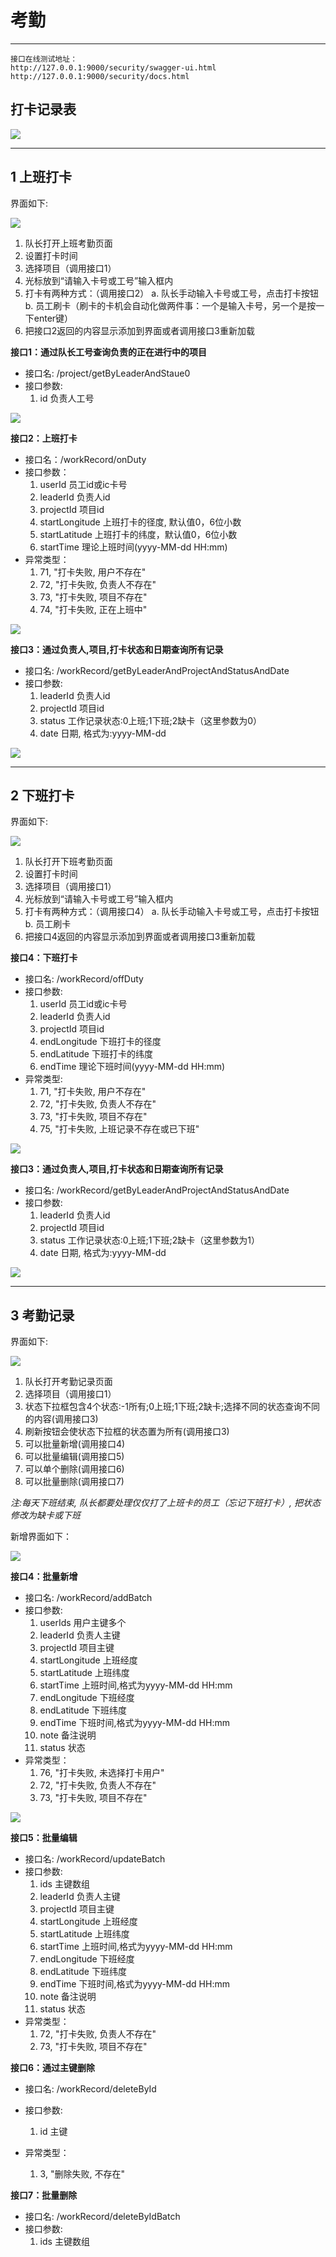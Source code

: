 # 考勤
---

```
接口在线测试地址：
http://127.0.0.1:9000/security/swagger-ui.html
http://127.0.0.1:9000/security/docs.html
```

## 打卡记录表

![](./images/001.png)

---

## 1 上班打卡

界面如下:

![](images/002.png)

1. 队长打开上班考勤页面
2. 设置打卡时间
3. 选择项目（调用接口1）
4. 光标放到“请输入卡号或工号”输入框内
5. 打卡有两种方式：（调用接口2）
    a. 队长手动输入卡号或工号，点击打卡按钮
    b. 员工刷卡（刷卡的卡机会自动化做两件事：一个是输入卡号，另一个是按一下enter键）
6. 把接口2返回的内容显示添加到界面或者调用接口3重新加载

**接口1：通过队长工号查询负责的正在进行中的项目**

- 接口名: /project/getByLeaderAndStaue0
- 接口参数:
    1. id 负责人工号

![](images/005.png)

**接口2：上班打卡**

- 接口名：/workRecord/onDuty
- 接口参数：
    1. userId 员工id或ic卡号
    2. leaderId 负责人id
    3. projectId 项目id
    4. startLongitude 上班打卡的径度, 默认值0，6位小数
    5. startLatitude 上班打卡的纬度，默认值0，6位小数
    6. startTime 理论上班时间(yyyy-MM-dd HH:mm)
- 异常类型：
    1. 71, "打卡失败, 用户不存在"
    2. 72, "打卡失败, 负责人不存在"
    3. 73, "打卡失败, 项目不存在"
    4. 74, "打卡失败, 正在上班中"

![](images/006.png)

**接口3：通过负责人,项目,打卡状态和日期查询所有记录**

- 接口名: /workRecord/getByLeaderAndProjectAndStatusAndDate
- 接口参数:
    1. leaderId 负责人id
    2. projectId 项目id
    3. status 工作记录状态:0上班;1下班;2缺卡（这里参数为0）
    4. date 日期, 格式为:yyyy-MM-dd

![](images/007.png)

---

## 2 下班打卡

界面如下:

![](images/003.png)

1. 队长打开下班考勤页面
2. 设置打卡时间
3. 选择项目（调用接口1）
4. 光标放到“请输入卡号或工号”输入框内
5. 打卡有两种方式：（调用接口4）
    a. 队长手动输入卡号或工号，点击打卡按钮
    b. 员工刷卡
6. 把接口4返回的内容显示添加到界面或者调用接口3重新加载

**接口4：下班打卡**

- 接口名: /workRecord/offDuty
- 接口参数:
    1. userId 员工id或ic卡号
    2. leaderId 负责人id
    3. projectId 项目id
    4. endLongitude 下班打卡的径度
    5. endLatitude 下班打卡的纬度
    6. endTime 理论下班时间(yyyy-MM-dd HH:mm)
- 异常类型:
    1. 71, "打卡失败, 用户不存在"
    2. 72, "打卡失败, 负责人不存在"
    3. 73, "打卡失败, 项目不存在"
    4. 75, "打卡失败, 上班记录不存在或已下班"

![](images/008.png)

**接口3：通过负责人,项目,打卡状态和日期查询所有记录**

- 接口名: /workRecord/getByLeaderAndProjectAndStatusAndDate
- 接口参数:
    1. leaderId 负责人id
    2. projectId 项目id
    3. status 工作记录状态:0上班;1下班;2缺卡（这里参数为1）
    4. date 日期, 格式为:yyyy-MM-dd

![](images/009.png)

---

## 3 考勤记录

界面如下:

![](images/010.png)

1. 队长打开考勤记录页面
2. 选择项目（调用接口1）
3. 状态下拉框包含4个状态:-1所有;0上班;1下班;2缺卡;选择不同的状态查询不同的内容(调用接口3)
4. 刷新按钮会使状态下拉框的状态置为所有(调用接口3)
5. 可以批量新增(调用接口4)
6. 可以批量编辑(调用接口5)
7. 可以单个删除(调用接口6)
8. 可以批量删除(调用接口7)


*注:每天下班结束, 队长都要处理仅仅打了上班卡的员工（忘记下班打卡）, 把状态修改为缺卡或下班*

新增界面如下：

![](images/011.png)

**接口4：批量新增**

- 接口名: /workRecord/addBatch
- 接口参数:
    1. userIds 用户主键多个
    2. leaderId 负责人主键
    3. projectId 项目主键
    4. startLongitude 上班经度
    5. startLatitude 上班纬度
    6. startTime 上班时间,格式为yyyy-MM-dd HH:mm
    7. endLongitude 下班经度
    8. endLatitude 下班纬度
    9. endTime 下班时间,格式为yyyy-MM-dd HH:mm
    10. note 备注说明
    11. status 状态
- 异常类型：
    1. 76, "打卡失败, 未选择打卡用户"
    2. 72, "打卡失败, 负责人不存在"
    3. 73, "打卡失败, 项目不存在"

![](images/012.png)

**接口5：批量编辑**

- 接口名: /workRecord/updateBatch
- 接口参数:
    1. ids 主键数组
    2. leaderId 负责人主键
    3. projectId 项目主键
    4. startLongitude 上班经度
    5. startLatitude 上班纬度
    6. startTime 上班时间,格式为yyyy-MM-dd HH:mm
    7. endLongitude 下班经度
    8. endLatitude 下班纬度
    9. endTime 下班时间,格式为yyyy-MM-dd HH:mm
    10. note 备注说明
    11. status 状态
- 异常类型：
    1. 72, "打卡失败, 负责人不存在"
    2. 73, "打卡失败, 项目不存在"

**接口6：通过主键删除**

- 接口名: /workRecord/deleteById
- 接口参数:
    1. id 主键

- 异常类型：
    1. 3, "删除失败, 不存在"

**接口7：批量删除**

- 接口名: /workRecord/deleteByIdBatch
- 接口参数:
    1. ids 主键数组


